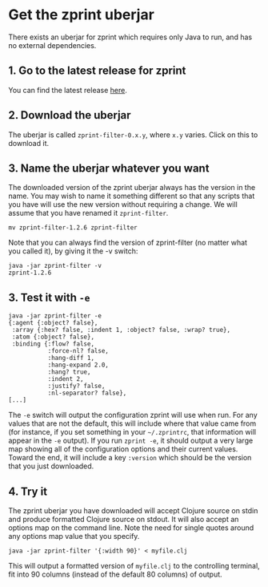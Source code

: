 # Get the zprint uberjar
There exists an uberjar for zprint which requires only Java to run,
and has no external dependencies.

## 1. Go to the latest release for zprint
You can find the latest release [here](https://github.com/kkinnear/zprint/releases/latest).
## 2. Download the uberjar
The uberjar is called `zprint-filter-0.x.y`, where `x.y` varies.
Click on this to download it.
## 3. Name the uberjar whatever you want
The downloaded version of the zprint uberjar always has the version in the name.
You may wish to name it something different so that any scripts that
you have will use the new version without requiring a change.  We
will assume that you have renamed it `zprint-filter`.
```
mv zprint-filter-1.2.6 zprint-filter
```

Note that you can always find the version of zprint-filter (no matter what
you called it), by giving it the -v switch:
```
java -jar zprint-filter -v
zprint-1.2.6
```

## 3. Test it with `-e`

```
java -jar zprint-filter -e
{:agent {:object? false},
 :array {:hex? false, :indent 1, :object? false, :wrap? true},
 :atom {:object? false},
 :binding {:flow? false,
           :force-nl? false,
           :hang-diff 1,
           :hang-expand 2.0,
           :hang? true,
           :indent 2,
           :justify? false,
           :nl-separator? false},
[...]
```

The `-e` switch will output the configuration zprint will use when
run. For any values that are not the default, this will include where that
value came from (for instance, if you set something in your `~/.zprintrc`, 
that information will appear in the `-e` output). 
If you run `zprint -e`, it should output a very large map showing
all of the configuration options and their current values.  Toward the
end, it will include a key `:version` which should be the version that
you just downloaded.

## 4. Try it
The zprint uberjar you have downloaded will accept Clojure source on stdin
and produce formatted Clojure source on stdout.  It will also 
accept an options map on the command line.  Note the need for single quotes
around any options map value that you specify.
```
java -jar zprint-filter '{:width 90}' < myfile.clj 
```
This will output a formatted version of `myfile.clj` to the controlling
terminal, fit into 90 columns (instead of the default 80 columns) of output.

